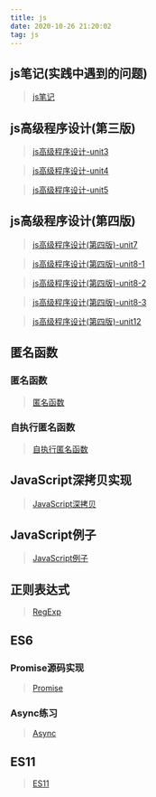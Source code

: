 ```yaml
---
title: js
date: 2020-10-26 21:20:02
tag: js
---
```


## js笔记(实践中遇到的问题)
> [js笔记](/js/jsnote 'js笔记')

## js高级程序设计(第三版)

> [js高级程序设计-unit3](/js/javaScript/Unit3 "第三章")

> [js高级程序设计-unit4](/js/javaScript/Unit4 "第四章")

> [js高级程序设计-unit5](/js/javaScript/Unit5 "第五章")

## js高级程序设计(第四版)

> [js高级程序设计(第四版)-unit7](/js/javaScript/js4/Unit7 "迭代器")

> [js高级程序设计(第四版)-unit8-1](/js/javaScript/js4/Unit8 "对象属性")

> [js高级程序设计(第四版)-unit8-2](/js/javaScript/js4/Unit8-2 "原型模式")

> [js高级程序设计(第四版)-unit8-3](/js/javaScript/js4/Unit8-3 "类")

> [js高级程序设计(第四版)-unit12](/js/javaScript/js4/Unit12 "BOM")

## 匿名函数

### 匿名函数

> [匿名函数](/js/Anonymous-Function/anonymous "匿名函数")

### 自执行匿名函数

> [自执行匿名函数](/js/Anonymous-Function/Self-execution "自执行匿名函数")

## JavaScript深拷贝实现

> [JavaScript深拷贝](/js/deepClone/index "深拷贝")

## JavaScript例子

> [JavaScript例子](/js/jsTest/index "js例子")

## 正则表达式

> [RegExp](/js/RegExp/index "正则")

## ES6

### Promise源码实现

> [Promise](/js/ES6/index "Promise")

### Async练习

> [Async](/js/ES6/index2 "Async")

## ES11

> [ES11](/js/ES11/index "ES11")
